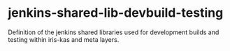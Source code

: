 # jenkins-shared-lib-devbuild-testing
Definition of the jenkins shared libraries used for development builds and
testing within iris-kas and meta layers.
